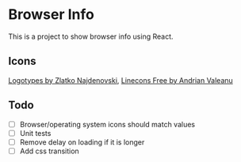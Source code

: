# Browser Info

This is a project to show browser info using React.

## Icons

[Logotypes by Zlatko Najdenovski](https://www.iconfinder.com/iconsets/logotypes),
[Linecons Free by Andrian Valeanu](https://www.iconfinder.com/iconsets/linecons-free-vector-icons-pack)

## Todo

- [ ] Browser/operating system icons should match values
- [ ] Unit tests
- [ ] Remove delay on loading if it is longer
- [ ] Add css transition
